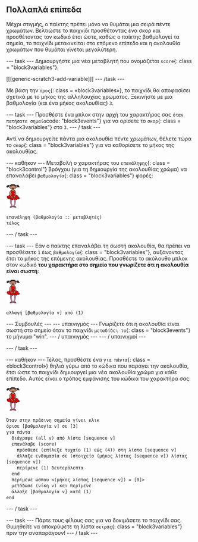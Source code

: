 ## Πολλαπλά επίπεδα

Μέχρι στιγμής, ο παίκτης πρέπει μόνο να θυμάται μια σειρά πέντε χρωμάτων. Βελτιώστε το παιχνίδι προσθέτοντας ένα σκορ και προσθέτοντας τον κωδικό έτσι ώστε, καθώς ο παίκτης βαθμολογεί τα σημεία, το παιχνίδι μετακινείται στο επόμενο επίπεδο και η ακολουθία χρωμάτων που θυμάται γίνεται μεγαλύτερη.

\--- task \--- Δημιουργήστε μια νέα μεταβλητή που ονομάζεται `score`{: class = "block3variables"}.

[[[generic-scratch3-add-variable]]] \--- /task \---

Με βάση την `όρος`{: class = «block3variables»}, το παιχνίδι θα αποφασίσει σχετικά με το μήκος της αλληλουχίας χρώματος. Ξεκινήστε με μια βαθμολογία (και ένα μήκος ακολουθίας) `3`.

\--- task \--- Προσθέστε ένα μπλοκ στην αρχή του χαρακτήρος σας `όταν πατήσατε σημαία`code: "block3events"} για να ορίσετε το `σκορ`{: class = "block3variables"} στο `3`. \--- / task \---

Αντί να δημιουργείτε πάντα μια ακολουθία πέντε χρωμάτων, θέλετε τώρα το `σκορ`{: class = "block3variables"} για να καθορίσετε το μήκος της ακολουθίας.

\--- καθήκον \--- Μεταβολή ο χαρακτήρας του `επανάληψης`{: class = "block3control"} βρόγχου (για τη δημιουργία της ακολουθίας χρώμα) να επαναλάβει `βαθμολογία`{: class = "block3variables"} φορές:

![ξωτικό](images/ballerina.png)

```blocks3
επανάληψη (βαθμολογία :: μεταβλητές)
τέλος
```

\--- / task \---

\--- task \--- Εάν ο παίκτης επαναλάβει τη σωστή ακολουθία, θα πρέπει να προσθέσετε `1` έως `βαθμολογία`{: class = "block3variables"}, αυξάνοντας έτσι το μήκος της επόμενης ακολουθίας. Προσθέστε το ακόλουθο μπλοκ στον κωδικό **του χαρακτήρα στο σημείο που γνωρίζετε ότι η ακολουθία είναι σωστή**:

![ξωτικό](images/ballerina.png)

```blocks3
αλλαγή [βαθμολογία v] από (1)
```

\--- Συμβουλές \--- \--- υπαινιγμός \--- Γνωρίζετε ότι η ακολουθία είναι σωστή στο σημείο όταν το παιχνίδι `μεταδίδει το`{: class = "block3events"} το μήνυμα "win". \--- / υπαινιγμός \--- \--- / υπαινιγμοί \---

\--- / task \---

\--- καθήκον \--- Τέλος, προσθέστε ένα `για πάντα`{: class = «block3control»} θηλιά γύρω από το κώδικα που παράγει την ακολουθία, έτσι ώστε το παιχνίδι δημιουργεί μια νέα ακολουθία χρώμα για κάθε επίπεδο. Αυτός είναι ο τρόπος εμφάνισης του κώδικα του χαρακτήρα σας:

![μπαλλαρίνα](images/ballerina.png)

```blocks3
Όταν στην πράσινη σημαία γίνει κλικ
όρισε [βαθμολογία v] σε [3]
για πάντα 
  διάγραψε (all v) από λίστα [sequence v]
  επανάλαβε (score) 
    πρόσθεσε (επίλεξε τυχαίο (1) εώς (4)) στη λίστα [sequence v]
    άλλαξε ενδυμασία σε (στοιχείο (μήκος λίστας [sequence v]) λίστας [sequence v])
    περίμενε (1) δευτερόλεπτα
  end
  περίμενε ώσπου <(μήκος λίστας [sequence v]) = [0]>
  μετάδωσε (νίκη v) και περίμενε
  άλλαξε [βαθμολογία v] κατά (1)
end
```

\--- / task \---

\--- task \--- Πάρτε τους φίλους σας για να δοκιμάσετε το παιχνίδι σας. Θυμηθείτε να αποκρύψετε τη λίστα `σειράς`{: class = "block3variables"} πριν την αναπαράγουν! \--- / task \---